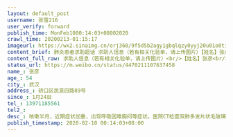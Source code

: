 ```yaml
---
layout: default_post
username: 张雪216
user_verify: forward
publish_time: MonFeb1000:14:03+08002020
crawl_time: 20200213-01:15:17
imageurl: https://wx2.sinaimg.cn/orj360/9f5d5b2agy1gbqlqzy0yyj20u01o0tiw.jpg,https://wx1.sinaimg.cn/orj360/9f5d5b2agy1gbqlr0dtanj20u014075q.jpg,https://wx4.sinaimg.cn/orj360/9f5d5b2agy1gbqlr0ucvij20u01o00z3.jpg,https://wx1.sinaimg.cn/orj360/9f5d5b2agy1gbqlr1ltflj20u01o0q8s.jpg
content_brief: 肺炎患者求助超话 求助人信息（若有相关化验单，请上传图片）【姓名】张彦【年龄】54【所在城市】武汉【所在小区、社区】硚口区民意四路89号【患病时间】1月24日【联系方式】13971185561【其他紧急联系人】【病情描述】肺炎患者求助超话咳嗽半月，近期症状加重，出现呼吸困难胸闷等症 ...全文
content_full_raw: 求助人信息（若有相关化验单，请上传图片）<br/>【姓名】张彦<br/>【年龄】54<br/>【所在城市】武汉<br/>【所在小区、社区】硚口区民意四路89号<br/>【患病时间】1月24日<br/>【联系方式】13971185561<br/>【其他紧急联系人】<br/>【病情描述】咳嗽半月，近期症状加重，出现呼吸困难胸闷等症状。医院CT检查双肺多发片状毛玻璃样改变。做过2次核酸测试，均为阴性。担心家里85岁老母亲被传染，联系社区，社区将我安排在古田一职高隔离，该隔离点无医护,仅能保障一日三餐，无法提供任何医疗救助。我随身携带的药也没有了，本人还患有糖尿病，目前也无法离开隔离点看病就医。打电话到社区，硚口区卫健委均互相推脱，均表示核酸检测阴性无法收治入院。我不想死，我还有85岁的老母亲独自在家需要我照顾，请求大家帮帮我。
status_url: https://m.weibo.cn/status/4470211107637458
name_: 张彦
age_: 54
city_: 武汉
address_: 硚口区民意四路89号
since_: 1月24日
tel_: 13971185561
tel2_: 
desc_: 咳嗽半月，近期症状加重，出现呼吸困难胸闷等症状。医院CT检查双肺多发片状毛玻璃样改变。做过2次核酸测试，均为阴性。担心家里85岁老母亲被传染，联系社区，社区将我安排在古田一职高隔离，该隔离点无医护,仅能保障一日三餐，无法提供任何医疗救助。我随身携带的药也没有了，本人还患有糖尿病，目前也无法离开隔离点看病就医。打电话到社区，硚口区卫健委均互相推脱，均表示核酸检测阴性无法收治入院。我不想死，我还有85岁的老母亲独自在家需要我照顾，请求大家帮帮我。
publish_timestamp: 2020-02-10 00:14:03+08:00
---
```

